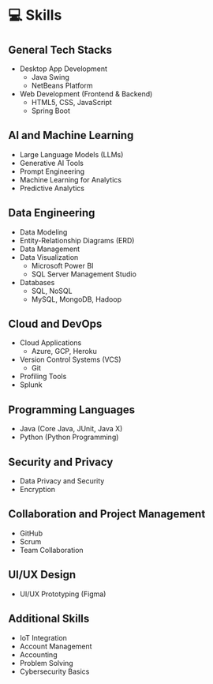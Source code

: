# 💻 Skills

## General Tech Stacks
- Desktop App Development
  - Java Swing
  - NetBeans Platform
- Web Development (Frontend & Backend)
  - HTML5, CSS, JavaScript
  - Spring Boot

## AI and Machine Learning
- Large Language Models (LLMs)
- Generative AI Tools
- Prompt Engineering
- Machine Learning for Analytics
- Predictive Analytics

## Data Engineering
- Data Modeling
- Entity-Relationship Diagrams (ERD)
- Data Management
- Data Visualization
  - Microsoft Power BI
  - SQL Server Management Studio
- Databases
  - SQL, NoSQL
  - MySQL, MongoDB, Hadoop

## Cloud and DevOps
- Cloud Applications
  - Azure, GCP, Heroku
- Version Control Systems (VCS)
  - Git
- Profiling Tools
- Splunk

## Programming Languages
- Java (Core Java, JUnit, Java X)
- Python (Python Programming)

## Security and Privacy
- Data Privacy and Security
- Encryption

## Collaboration and Project Management
- GitHub
- Scrum
- Team Collaboration

## UI/UX Design
- UI/UX Prototyping (Figma)

## Additional Skills
- IoT Integration
- Account Management
- Accounting
- Problem Solving
- Cybersecurity Basics